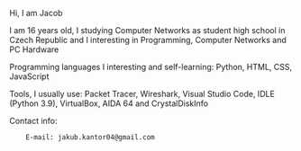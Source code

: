   
Hi, I am Jacob

I am 16 years old, I studying Computer Networks as student high school in Czech Republic and I interesting in Programming, Computer Networks and PC Hardware 

Programming languages I interesting and self-learning: Python, HTML, CSS, JavaScript

Tools, I usually use: Packet Tracer, Wireshark, Visual Studio Code, IDLE (Python 3.9), VirtualBox, AIDA 64 and CrystalDiskInfo

Contact info: 

        E-mail: jakub.kantor04@gmail.com
